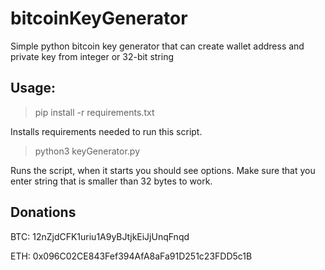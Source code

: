# bitcoinKeyGenerator
Simple python bitcoin key generator that can create wallet address and private key from integer or 32-bit string


## Usage:

> pip install -r requirements.txt

Installs requirements needed to run this script.

> python3 keyGenerator.py

Runs the script, when it starts you should see options. Make sure that you enter string that is smaller than 32 bytes to work.

## Donations
BTC: 12nZjdCFK1uriu1A9yBJtjkEiJjUnqFnqd

ETH: 0x096C02CE843Fef394AfA8aFa91D251c23FDD5c1B
